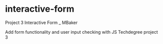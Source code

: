 # interactive-form
Project 3 Interactive Form _ MBaker

Add form functionality and user input checking with JS
Techdegree project 3
